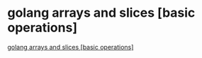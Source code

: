 # golang arrays and slices [basic operations]
[golang arrays and slices [basic operations]](https://aiwithcloud.com/2022/09/15/golang_arrays_and_slices_basic_operations/)